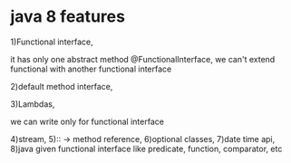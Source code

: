 # java 8 features

1)Functional interface,

it has only one abstract method
@FunctionalInterface, we can't extend functional with another functional interface

2)default method interface,

3)Lambdas,

we can write only  for functional interface

4)stream,
5):: -> method reference,
6)optional classes,
7)date time api,
8)java given functional interface like predicate, function, comparator, etc
